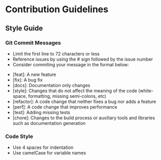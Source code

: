 # Contribution Guidelines
## Style Guide
### Git Commit Messages
* Limit the first line to 72 characters or less
* Reference issues by using the # sign followed by the issue number
* Consider commiting your message in the format below:
- [feat]: A new feature
- [fix]: A bug fix
- [docs]: Documentation only changes
- [style]: Changes that do not affect the meaning of the code (white-space, formatting, missing semi-colons, etc)
- [refactor]: A code change that neither fixes a bug nor adds a feature
- [perf]: A code change that improves performance
- [test]: Adding missing tests
- [chore]: Changes to the build process or auxiliary tools and libraries such as documentation generation
### Code Style
* Use 4 spaces for indentation
* Use camelCase for variable names




